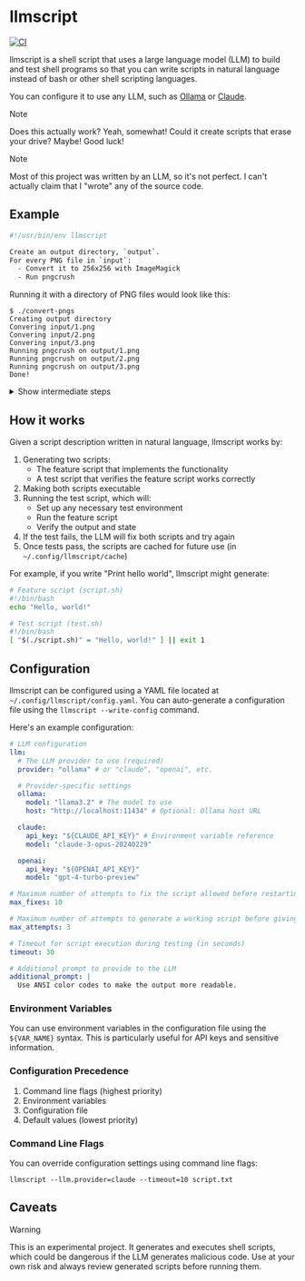 # llmscript

[![CI](https://github.com/statico/llmscript/actions/workflows/ci.yml/badge.svg)](https://github.com/statico/llmscript/actions/workflows/ci.yml)

llmscript is a shell script that uses a large language model (LLM) to build and test shell programs so that you can write scripts in natural language instead of bash or other shell scripting languages.

You can configure it to use any LLM, such as [Ollama](https://ollama.com/) or [Claude](https://www.anthropic.com/claude).

> [!NOTE]
> Does this actually work? Yeah, somewhat! Could it create scripts that erase your drive? Maybe! Good luck!

> [!NOTE]
> Most of this project was written by an LLM, so it's not perfect. I can't actually claim that I "wrote" any of the source code.

## Example

```sh
#!/usr/bin/env llmscript

Create an output directory, `output`.
For every PNG file in `input`:
  - Convert it to 256x256 with ImageMagick
  - Run pngcrush
```

Running it with a directory of PNG files would look like this:

```shell
$ ./convert-pngs
Creating output directory
Convering input/1.png
Convering input/2.png
Convering input/3.png
Running pngcrush on output/1.png
Running pngcrush on output/2.png
Running pngcrush on output/3.png
Done!
```

<details>
<summary>Show intermediate steps</summary>

# TODO

</details>

## How it works

Given a script description written in natural language, llmscript works by:

1. Generating two scripts:
   - The feature script that implements the functionality
   - A test script that verifies the feature script works correctly
2. Making both scripts executable
3. Running the test script, which will:
   - Set up any necessary test environment
   - Run the feature script
   - Verify the output and state
4. If the test fails, the LLM will fix both scripts and try again
5. Once tests pass, the scripts are cached for future use (in `~/.config/llmscript/cache`)

For example, if you write "Print hello world", llmscript might generate:

```bash
# Feature script (script.sh)
#!/bin/bash
echo "Hello, world!"
```

```bash
# Test script (test.sh)
#!/bin/bash
[ "$(./script.sh)" = "Hello, world!" ] || exit 1
```

## Configuration

llmscript can be configured using a YAML file located at `~/.config/llmscript/config.yaml`. You can auto-generate a configuration file using the `llmscript --write-config` command.

Here's an example configuration:

```yaml
# LLM configuration
llm:
  # The LLM provider to use (required)
  provider: "ollama" # or "claude", "openai", etc.

  # Provider-specific settings
  ollama:
    model: "llama3.2" # The model to use
    host: "http://localhost:11434" # Optional: Ollama host URL

  claude:
    api_key: "${CLAUDE_API_KEY}" # Environment variable reference
    model: "claude-3-opus-20240229"

  openai:
    api_key: "${OPENAI_API_KEY}"
    model: "gpt-4-turbo-preview"

# Maximum number of attempts to fix the script allowed before restarting from step 2
max_fixes: 10

# Maximum number of attempts to generate a working script before giving up completely
max_attempts: 3

# Timeout for script execution during testing (in seconds)
timeout: 30

# Additional prompt to provide to the LLM
additional_prompt: |
  Use ANSI color codes to make the output more readable.
```

### Environment Variables

You can use environment variables in the configuration file using the `${VAR_NAME}` syntax. This is particularly useful for API keys and sensitive information.

### Configuration Precedence

1. Command line flags (highest priority)
2. Environment variables
3. Configuration file
4. Default values (lowest priority)

### Command Line Flags

You can override configuration settings using command line flags:

```shell
llmscript --llm.provider=claude --timeout=10 script.txt
```

## Caveats

> [!WARNING]
> This is an experimental project. It generates and executes shell scripts, which could be dangerous if the LLM generates malicious code. Use at your own risk and always review generated scripts before running them.

